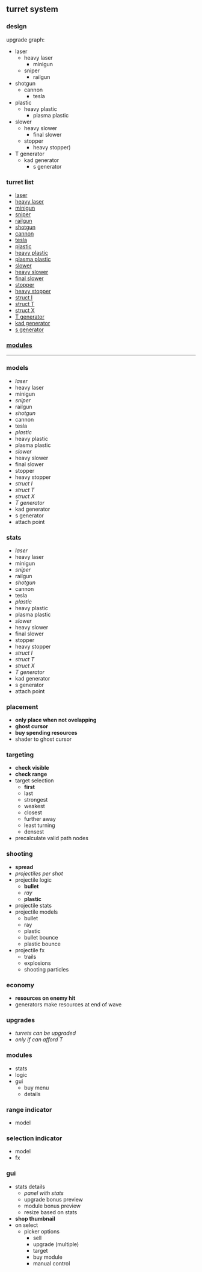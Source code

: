 ## turret system

### design

upgrade graph:
- laser 
	- heavy laser 
		- minigun 
	- sniper 
		- railgun
- shotgun
	- cannon 
		- tesla
- plastic 
	- heavy plastic 
		- plasma plastic 
- slower 
	- heavy slower 
		- final slower
	- stopper 
		- heavy stopper)
- T generator 
	- kad generator 
		- s generator 

### turret list
- [laser](./turrets/laser.md)
- [heavy laser](./turrets/heavy%20laser.md)
- [minigun](./turrets/minigun.md)
- [sniper](./turrets/sniper.md)
- [railgun](./turrets/railgun.md)
- [shotgun](./turrets/shotgun.md)
- [cannon](./turrets/cannon.md)
- [tesla](./turrets/tesla.md)
- [plastic](./turrets/plastic.md)
- [heavy plastic](./turrets/heavy%20plastic.md)
- [plasma plastic](./turrets/plasma%20plastic/md)
- [slower](./turrets/slower.md)
- [heavy slower](./turrets/heavy%20slower.md)
- [final slower](./turrets/final%20slower.md)
- [stopper](./turrets/stopper.md)
- [heavy stopper](./turrets/heavy%20stopper.md)
- [struct I](./turrets/struct%20I.md)
- [struct T](./turrets/struct%20T.md)
- [struct X](./turrets/struct%20X.md)
- [T generator](./turrets/T%20generator.md)
- [kad generator](./turrets/kad%20generator.md)
- [s generator](./turrets/s%20generator.md)


### [modules](modules.md)

---

### models
- _laser_
- heavy laser
- minigun
- _sniper_
- railgun
- _shotgun_
- cannon
- tesla
- _plastic_
- heavy plastic
- plasma plastic
- _slower_
- heavy slower
- final slower
- stopper
- heavy stopper
- _struct I_
- _struct T_
- _struct X_
- _T generator_
- kad generator
- s generator
- attach point

### stats
- _laser_
- heavy laser
- minigun
- _sniper_
- railgun
- _shotgun_
- cannon
- tesla
- _plastic_
- heavy plastic
- plasma plastic
- _slower_
- heavy slower
- final slower
- stopper
- heavy stopper
- _struct I_
- _struct T_
- _struct X_
- _T generator_
- kad generator
- s generator
- attach point

### placement
- **only place when not ovelapping**
- **ghost cursor**
- **buy spending resources**
- shader to ghost cursor

### targeting
- **check visible**
- **check range**
- target selection
	- **first**
	- last
	- strongest
	- weakest
	- closest
	- further away
	- least turning
	- densest
- precalculate valid path nodes

### shooting
- **spread**
- _projectiles per shot_
- projectile logic
	- **bullet**
	- _ray_
	- **plastic**
- projectile stats
- projectile models
	- bullet
	- ray
	- plastic
	- bullet bounce
	- plastic bounce
- projectile fx
	- trails
	- explosions
	- shooting particles

### economy
- **resources on enemy hit**
- generators make resources at end of wave

### upgrades
- _turrets can be upgraded_
- _only if can afford T_

### modules
- stats
- logic
- gui
	- buy menu
	- details

### range indicator
- model

### selection indicator
- model
- fx

### gui
- stats details
	- _panel with stats_
	- upgrade bonus preview
	- module bonus preview
	- resize based on stats
- **shop thumbnail**
- on select
	- picker options
		- sell
		- upgrade (multiple)
		- target
		- buy module
		- manual control
